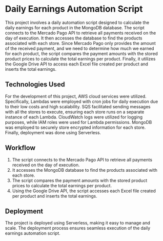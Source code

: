 # Daily Earnings Automation Script

This project involves a daily automation script designed to calculate the daily earnings for each product in the MongoDB database. The script connects to the Mercado Pago API to retrieve all payments received on the day of execution. It then accesses the database to find the products associated with each store. Since Mercado Pago only provides the amount of the received payment, and we need to determine how much we earned for each product, the script compares the payment amounts with the stored product prices to calculate the total earnings per product. Finally, it utilizes the Google Drive API to access each Excel file created per product and inserts the total earnings.

## Technologies Used

For the development of this project, AWS cloud services were utilized. Specifically, Lambdas were employed with cron jobs for daily execution due to their low costs and high scalability. SQS facilitated sending messages with all the stores to execute, ensuring each store runs on a separate instance of each Lambda. CloudWatch logs were utilized for logging purposes, while IAM roles were used for Lambda permissions. MongoDB was employed to securely store encrypted information for each store. Finally, deployment was done using Serverless.

## Workflow

1. The script connects to the Mercado Pago API to retrieve all payments received on the day of execution.
2. It accesses the MongoDB database to find the products associated with each store.
3. The script compares the payment amounts with the stored product prices to calculate the total earnings per product.
4. Using the Google Drive API, the script accesses each Excel file created per product and inserts the total earnings.

## Deployment

The project is deployed using Serverless, making it easy to manage and scale. The deployment process ensures seamless execution of the daily earnings automation script.
